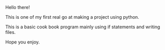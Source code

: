 Hello there!

This is one of my first real go at making a project using python.

This is a basic cook book program mainly using if statements and writing files.

Hope you enjoy.
